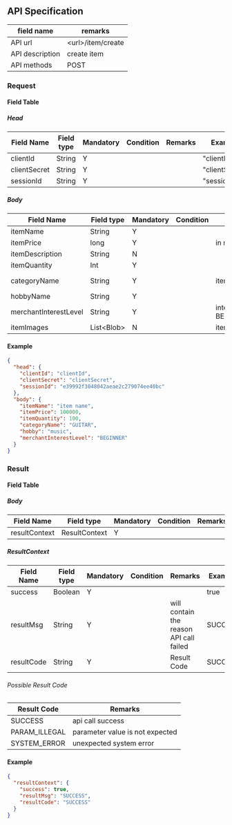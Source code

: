 ## API Specification

| field name      | remarks             |
| --------------- | ------------------- |
| API url         | \<url\>/item/create |
| API description | create item         |
| API methods     | POST                |

### Request

#### Field Table

##### Head

| Field Name   | Field type | Mandatory | Condition | Remarks | Example        |
| ------------ | ---------- | --------- | --------- | ------- | -------------- |
| clientId     | String     | Y         |           |         | "clientId"     |
| clientSecret | String     | Y         |           |         | "clientSecret" |
| sessionId    | String     | Y         |           |         | "sessionId"    |

##### Body

| Field Name            | Field type   | Mandatory | Condition | Remarks                                                             | Example              |
| --------------------- | ------------ | --------- | --------- | ------------------------------------------------------------------- | -------------------- |
| itemName              | String       | Y         |           |                                                                     | "item name"          |
| itemPrice             | long         | Y         |           | in rupiah                                                           | 100000               |
| itemDescription       | String       | N         |           |                                                                     |                      |
| itemQuantity          | Int          | Y         |           |                                                                     | 10                   |
| categoryName          | String       | Y         |           | item category name                                                  | "item category       |
| hobbyName             | String       | Y         |           |                                                                     | "music"              |
| merchantInterestLevel | String       | Y         |           | interest level set by merchant<br> BEGINNER,INTERMEDIATE,ENTHUSIAST | "BEGINNER"           |
| itemImages            | List\<Blob\> | N         |           | item images                                                         |                      |

#### Example

```json
{
  "head": {
    "clientId": "clientId",
    "clientSecret": "clientSecret",
    "sessionId": "e39992f3048042aeae2c279074ee40bc"
  },
  "body": {
    "itemName": "item name", 
    "itemPrice": 100000,
    "itemQuantity": 100,
    "categoryName": "GUITAR",
    "hobby": "music",
    "merchantInterestLevel": "BEGINNER"
  }
}
```

### Result

#### Field Table

##### Body

| Field Name    | Field type    | Mandatory | Condition | Remarks | Example |
| ------------- | ------------- | --------- | --------- | ------- | ------- |
| resultContext | ResultContext | Y         |           |         |         |

##### ResultContext

| Field Name | Field type | Mandatory | Condition | Remarks                                 | Example |
| ---------- | ---------- | --------- | --------- | --------------------------------------- | ------- |
| success    | Boolean    | Y         |           |                                         | true    |
| resultMsg  | String     | Y         |           | will contain the reason API call failed | SUCCESS |
| resultCode | String     | Y         |           | Result Code                             | SUCCESS |

###### Possible Result Code

| Result Code   | Remarks                         |
| ------------- | ------------------------------- |
| SUCCESS       | api call success                |
| PARAM_ILLEGAL | parameter value is not expected |
| SYSTEM_ERROR  | unexpected system error         |

#### Example

```json
{
  "resultContext": {
    "success": true,
    "resultMsg": "SUCCESS",
    "resultCode": "SUCCESS"
  }
}
```
